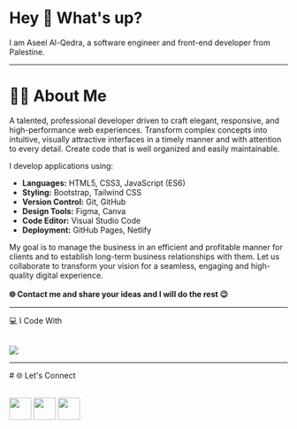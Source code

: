 # Hey 👋 What's up?
I am Aseel Al-Qedra, a software engineer and front-end developer from Palestine.
<hr></hr>

# 🧑‍💻 About Me <br/>
A talented, professional developer driven to craft elegant, responsive, and high-performance web experiences. Transform complex concepts into intuitive, visually attractive interfaces in a timely manner and with attention to every detail. Create code that is well organized and easily maintainable.

I develop applications using:<br/>
- **Languages:** HTML5, CSS3, JavaScript (ES6)  
- **Styling:** Bootstrap, Tailwind CSS  
- **Version Control:** Git, GitHub  
- **Design Tools:** Figma, Canva  
- **Code Editor:** Visual Studio Code  
- **Deployment:** GitHub Pages, Netlify

My goal is to manage the business in an efficient and profitable manner for clients and to establish long-term business relationships with them.
Let us collaborate to transform your vision for a seamless, engaging and high-quality digital experience.
<br></br>
**🌐 Contact me and share your ideas and I will do the rest 😉**

<hr></hr>
💻 I Code With
<br></br>
<p align="left"> <img src="https://skillicons.dev/icons?i=html,css,js,bootstrap,tailwind,git,github,figma,vscode,netlify" /> </p>
<hr></hr>
# 🌐 Let's Connect 
<br></br>
<div align="left">

[<img src="https://skillicons.dev/icons?i=gmail" width="40"/>](mailto:aseel.alqedra@gmail.com)
[<img src="https://skillicons.dev/icons?i=github" width="40"/>](https:github.com/aseelalqedra)
[<img src="https://skillicons.dev/icons?i=linkedin" width="40"/>](https:linkedin.com/in/aseelalqedra)

</div>

